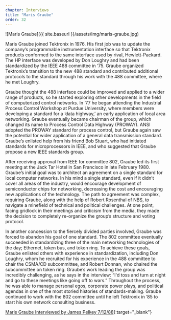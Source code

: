 ```yaml
---
chapter: Interviews
title: "Maris Graube"
order: 32
---
```


![Maris Graube]({{ site.baseurl }}/assets/img/maris-graube.jpg)

Maris Graube joined Tektronix in 1976. His first job was to update the company’s programmable instrumentation interface so that Tektronix products conformed to the same interface used by rival, Hewlett-Packard. The HP interface was developed by Don Loughry and had been standardized by the IEEE 488 committee in ‘75. Graube organized Tektronix’s transition to the new 488 standard and contributed additional protocols to the standard through his work with the 488 committee, where he met Loughry.

Graube thought the 488 interface could be improved and applied to a wider range of products, so he started exploring other developments in the field of computerized control networks. In ’77 he began attending the Industrial Process Control Workshop at Purdue University, where members were developing a standard for a ‘data highway,’ an early application of local area networking. Graube eventually became chairman of the group, which changed its name to Process Control Data Highway (PROWAY). ANSI adopted the PROWAY standard for process control, but Graube again saw the potential for wider application of a general data transmission standard. Graube’s enlisted help from his friend Bob Stuart, who had initiated standards for microprocessors in IEEE, and who suggested that Graube propose a new IEEE standards group.

After receiving approval from IEEE for committee 802, Graube led its first meeting at the Jack Tar Hotel in San Francisco in late February 1980. Graube’s initial goal was to architect an agreement on a single standard for local computer networks. In his mind a single standard, even if it didn’t cover all areas of the industry, would encourage development of semiconductor chips for networking, decreasing the cost and encouraging new applications of the technology. The path to agreement was complex, requiring Graube, along with the help of Robert Rosenthal of NBS, to navigate a minefield of technical and political challenges. At one point, facing gridlock in their meetings and criticism from the media, they made the decision to completely re-organize the group’s structure and voting protocol.

In another concession to the fiercely divided parties involved, Graube was forced to abandon his goal of one standard. The 802 committee eventually succeeded in standardizing three of the main networking technologies of the day; Ethernet, token bus, and token ring. To achieve these goals, Graube enlisted others with experience in standardization, including Don Loughry, whom he recruited for his experience in the 488 committee to chair the CSMA/CD subcommittee, and Robert Donnan, who chaired the subcommittee on token ring. Graube’s work leading the group was incredibly challenging, as he says in the interview: “I'd toss and turn at night and go to these meetings like going off to wars.” Throughout the process, he was able to manage personal egos, corporate power plays, and political agendas in one of the most storied histories of standards-making. Graube continued to work with the 802 committee until he left Tektronix in ’85 to start his own network consulting business. 

[Maris Graube Interviewed by James Pelkey 7/12/88](https://archive.computerhistory.org/resources/access/text/2020/04/102792042-05-01-acc.pdf){:target="_blank"}
